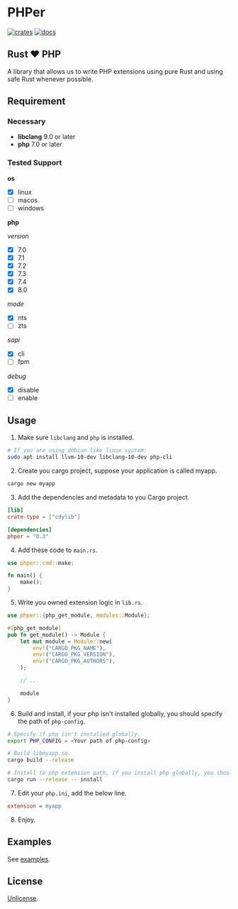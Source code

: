 # PHPer

[![crates](https://img.shields.io/crates/v/phper?style=flat-square)](https://crates.io/crates/phper)
[![docs](https://img.shields.io/docsrs/phper?style=flat-square)](https://docs.rs/phper)

## Rust ❤️ PHP

A library that allows us to write PHP extensions using pure Rust and using safe Rust whenever possible.

## Requirement

### Necessary

- **libclang** 9.0 or later
- **php** 7.0 or later

### Tested Support

**os**

- [x] linux
- [ ] macos
- [ ] windows

**php**

*version*

- [x] 7.0
- [x] 7.1
- [x] 7.2
- [x] 7.3
- [x] 7.4
- [x] 8.0

*mode*

- [x] nts
- [ ] zts

*sapi*

- [x] cli
- [ ] fpm

*debug*

- [x] disable
- [ ] enable

## Usage

1. Make sure `libclang` and `php` is installed.

```bash
# If you are using debian like linux system:
sudo apt install llvm-10-dev libclang-10-dev php-cli
```

2. Create you cargo project, suppose your application is called myapp.

```bash
cargo new myapp
```

3. Add the dependencies and metadata to you Cargo project.

```toml
[lib]
crate-type = ["cdylib"]

[dependencies]
phper = "0.3"
```

4. Add these code to `main.rs`.

```rust
use phper::cmd::make;

fn main() {
    make();
}
```

5. Write you owned extension logic in `lib.rs`.

```rust
use phper::{php_get_module, modules::Module};

#[php_get_module]
pub fn get_module() -> Module {
    let mut module = Module::new(
        env!("CARGO_PKG_NAME"),
        env!("CARGO_PKG_VERSION"),
        env!("CARGO_PKG_AUTHORS"),
    );

    // ...

    module
}
```

6. Build and install, if your php isn't installed globally, you should specify the path of `php-config`.

```bash
# Specify if php isn't installed globally.
export PHP_CONFIG = <Your path of php-config>

# Build libmyapp.so.
cargo build --release

# Install to php extension path, if you install php globally, you should use sudo.
cargo run --release -- install
```

7. Edit your `php.ini`, add the below line.

```ini
extension = myapp
```

8. Enjoy.

## Examples

See [examples](https://github.com/jmjoy/phper/tree/master/examples).

## License

[Unlicense](https://github.com/jmjoy/phper/blob/master/LICENSE).
